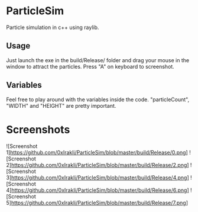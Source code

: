 # ParticleSim
Particle simulation in c++ using raylib.

## Usage
Just launch the exe in the build/Release/ folder and drag your mouse in the window to attract the particles. Press "A" on keyboard to screenshot.

## Variables
Feel free to play around with the variables inside the code.
"particleCount", "WIDTH" and "HEIGHT" are pretty important.

# Screenshots
![Screenshot 1]https://github.com/0xIrakli/ParticleSim/blob/master/build/Release/0.png]
![Screenshot 2]https://github.com/0xIrakli/ParticleSim/blob/master/build/Release/2.png]
![Screenshot 3]https://github.com/0xIrakli/ParticleSim/blob/master/build/Release/4.png]
![Screenshot 4]https://github.com/0xIrakli/ParticleSim/blob/master/build/Release/6.png]
![Screenshot 5]https://github.com/0xIrakli/ParticleSim/blob/master/build/Release/7.png]
